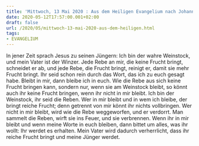 ```yaml
---
title: 'Mittwoch, 13 Mai 2020 : Aus dem Heiligen Evangelium nach Johannes - Joh 15,1-8.'
date: 2020-05-12T17:57:00.001+02:00
draft: false
url: /2020/05/mittwoch-13-mai-2020-aus-dem-heiligen.html
tags: 
- EVANGELIUM
---
```


In jener Zeit sprach Jesus zu seinen Jüngern: Ich bin der wahre Weinstock, und mein Vater ist der Winzer. Jede Rebe an mir, die keine Frucht bringt, schneidet er ab, und jede Rebe, die Frucht bringt, reinigt er, damit sie mehr Frucht bringt. Ihr seid schon rein durch das Wort, das ich zu euch gesagt habe. Bleibt in mir, dann bleibe ich in euch. Wie die Rebe aus sich keine Frucht bringen kann, sondern nur, wenn sie am Weinstock bleibt, so könnt auch ihr keine Frucht bringen, wenn ihr nicht in mir bleibt. Ich bin der Weinstock, ihr seid die Reben. Wer in mir bleibt und in wem ich bleibe, der bringt reiche Frucht; denn getrennt von mir könnt ihr nichts vollbringen. Wer nicht in mir bleibt, wird wie die Rebe weggeworfen, und er verdorrt. Man sammelt die Reben, wirft sie ins Feuer, und sie verbrennen. Wenn ihr in mir bleibt und wenn meine Worte in euch bleiben, dann bittet um alles, was ihr wollt: Ihr werdet es erhalten. Mein Vater wird dadurch verherrlicht, dass ihr reiche Frucht bringt und meine Jünger werdet.